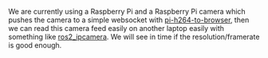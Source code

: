 We are currently using a Raspberry Pi and a Raspberry Pi camera which pushes the camera to a simple websocket with [pi-h264-to-browser](https://github.com/dans98/pi-h264-to-browser), then we can read this camera feed easily on another laptop easily with something like [ros2_ipcamera](https://github.com/surfertas/ros2_ipcamera). We will see in time if the resolution/framerate is good enough.
